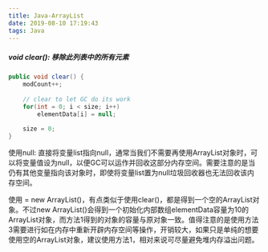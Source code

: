 ```yaml
---
title: Java-ArrayList
date: 2019-08-10 17:19:43
tags: Java
---
```


##### void clear(): 移除此列表中的所有元素

```java
public void clear() {
	modCount++;
	
    // clear to let GC do its work
	for(int = 0; i < size; i++)
		elementData[i] = null;
	
    size = 0;
}
```

使用null: 直接将变量list指向null，通常当我们不需要再使用ArrayList对象时，可以将变量值设为null，以便GC可以运作并回收这部分内存空间。需要注意的是当仍有其他变量指向该对象时，即使将变量list置为null垃圾回收器也无法回收该内存空间。

使用 = new ArrayList()，有点类似于使用clear()，都是得到一个空的ArrayList对象。不过new ArrayList()会得到一个初始化内部数组elementData容量为10的ArrayList对象，而方法1得到的对象的容量与原对象一致。值得注意的是使用方法3需要进行如在内存中重新开辟内存空间等操作，开销较大，如果只是单纯的想要使用空的ArrayList对象，建议使用方法1，相对来说可尽量避免堆内存溢出问题。